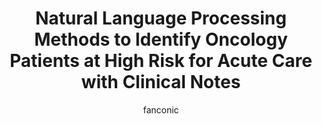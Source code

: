 ---
title: Natural Language Processing Methods to Identify Oncology Patients at High Risk for Acute Care with Clinical Notes   
author: fanconic
paperauthors: Claudio Fanconi, Marieke van Buchem, Tina Hernandez-Boussard
categories: [ Natural Language Processing, Clinical Informatics, Risk Prediction ]
image: assets/images/nlp_onc.png  
venue:  AMIA 2023 Informatics Summit
link: https://arxiv.org/abs/2209.13860
pdf: https://arxiv.org/pdf/2209.13860
github: https://github.com/su-boussard-lab/bert-for-acu
---